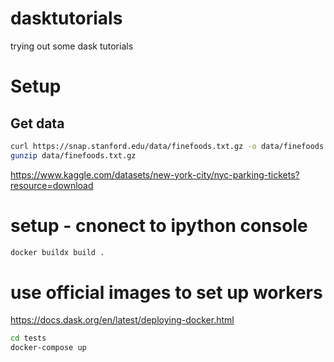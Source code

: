 # dasktutorials
trying out some dask tutorials

# Setup

## Get data
```bash
curl https://snap.stanford.edu/data/finefoods.txt.gz -o data/finefoods.txt.gz
gunzip data/finefoods.txt.gz
```

https://www.kaggle.com/datasets/new-york-city/nyc-parking-tickets?resource=download

# setup - cnonect to ipython console
```bash
docker buildx build .
```
# use official images to set up workers

https://docs.dask.org/en/latest/deploying-docker.html
```bash
cd tests
docker-compose up
```